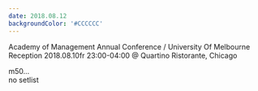 ```yaml
---
date: 2018.08.12
backgroundColor: '#CCCCCC'
---
```


Academy of Management Annual Conference / University Of Melbourne Reception 2018.08.10fr 23:00-04:00 @ Quartino Ristorante, Chicago  

m50...  
no setlist